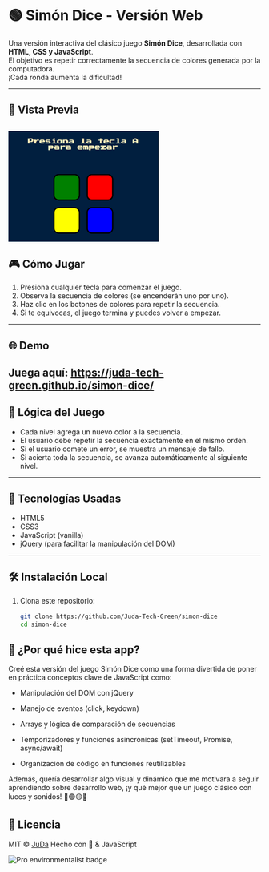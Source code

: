 # 🟢 Simón Dice - Versión Web

Una versión interactiva del clásico juego **Simón Dice**, desarrollada con **HTML, CSS y JavaScript**.  
El objetivo es repetir correctamente la secuencia de colores generada por la computadora.  
¡Cada ronda aumenta la dificultad!

---
## 📸 Vista Previa

<img src="./images/preview.PNG" width="300" align="center"></img>
---
## 🎮 Cómo Jugar

1. Presiona cualquier tecla para comenzar el juego.
2. Observa la secuencia de colores (se encenderán uno por uno).
3. Haz clic en los botones de colores para repetir la secuencia.
4. Si te equivocas, el juego termina y puedes volver a empezar.
---
## 🌐 Demo
Juega aquí: https://juda-tech-green.github.io/simon-dice/
---

## 🧠 Lógica del Juego

- Cada nivel agrega un nuevo color a la secuencia.
- El usuario debe repetir la secuencia exactamente en el mismo orden.
- Si el usuario comete un error, se muestra un mensaje de fallo.
- Si acierta toda la secuencia, se avanza automáticamente al siguiente nivel.

---

## 🚀 Tecnologías Usadas

- HTML5
- CSS3
- JavaScript (vanilla)
- jQuery (para facilitar la manipulación del DOM)

---

## 🛠️ Instalación Local

1. Clona este repositorio:
   ```bash
   git clone https://github.com/Juda-Tech-Green/simon-dice
   cd simon-dice
    ```
## 🎯 ¿Por qué hice esta app?
Creé esta versión del juego Simón Dice como una forma divertida de poner en práctica conceptos clave de JavaScript como:

- Manipulación del DOM con jQuery

- Manejo de eventos (click, keydown)

- Arrays y lógica de comparación de secuencias

- Temporizadores y funciones asincrónicas (setTimeout, Promise, async/await)

- Organización de código en funciones reutilizables

Además, quería desarrollar algo visual y dinámico que me motivara a seguir aprendiendo sobre desarrollo web, ¡y qué mejor que un juego clásico con luces y sonidos! 🔴🟢🟡🔵

## 📜 Licencia
MIT © [JuDa](https://github.com/Juda-Tech-Green)
Hecho con 💚 & JavaScript

![Pro environmentalist badge](https://img.shields.io/badge/dev-environmentalist-green)
